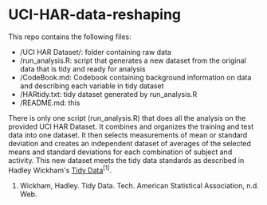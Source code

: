 # UCI-HAR-data-reshaping #
This repo contains the following files:
  * /UCI HAR Dataset/: folder containing raw data
  * /run_analysis.R: script that generates a new dataset from the original data that is tidy and ready for analysis
  * /CodeBook.md: Codebook containing background information on data and describing each variable in tidy dataset
  * /HARtidy.txt: tidy dataset generated by run_analysis.R
  * /README.md: this
  
There is only one script (run_analysis.R) that does all the analysis on the provided UCI HAR Dataset. 
It combines and organizes the training and test data into one dataset. It then selects measurements of mean or standard deviation and creates an independent dataset of averages of the selected means and standard deviations for each combination of subject and activity. This new dataset meets the tidy data standards as described in Hadley Wickham's [Tidy Data](http://example.com/ "Title")<sup>[1]</sup>.


1. Wickham, Hadley. Tidy Data. Tech. American Statistical Association, n.d. Web.
  

